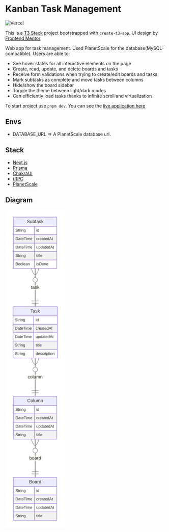 # Kanban Task Management

![Vercel](https://therealsujitk-vercel-badge.vercel.app/?app=kanban-task-management)

This is a [T3 Stack](https://create.t3.gg/) project bootstrapped with `create-t3-app`. UI design by [Frontend Mentor](https://www.frontendmentor.io/)

Web app for task management. Used PlanetScale for the database(MySQL-compatible). Users are able to:

- See hover states for all interactive elements on the page
- Create, read, update, and delete boards and tasks
- Receive form validations when trying to create/edit boards and tasks
- Mark subtasks as complete and move tasks between columns
- Hide/show the board sidebar
- Toggle the theme between light/dark modes
- Can efficiently load tasks thanks to infinite scroll and virtualization

To start project use `pnpm dev`. You can see the [live application here](https://kanban-task-manager.jorgeyza.com)

## Envs

- DATABASE_URL => A PlanetScale database url.

## Stack

- [Next.js](https://nextjs.org)
- [Prisma](https://prisma.io)
- [ChakraUI](https://chakra-ui.com/)
- [tRPC](https://trpc.io)
- [PlanetScale](https://planetscale.com/)

## Diagram

<img src="./diagram.svg" alt="Database model" height="1000">
